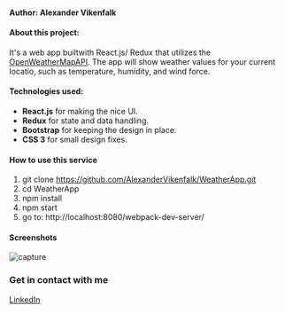 #### Author: Alexander Vikenfalk

#### About this project: 
It's a web app builtwith React.js/ Redux that utilizes the [OpenWeatherMapAPI](https://openweathermap.org/api/ "Open Weather Map API"). The app will show weather values for your current locatio, such as temperature, humidity, and wind force.

#### Technologies used: 
* **React.js** for making the nice UI.
* **Redux** for state and data handling.
* **Bootstrap** for keeping the design in place.
* **CSS 3** for small design fixes.

#### How to use this service ####
1. git clone https://github.com/AlexanderVikenfalk/WeatherApp.git
2. cd WeatherApp
3. npm install
4. npm start
5. go to: http://localhost:8080/webpack-dev-server/

#### Screenshots ####
![capture](https://user-images.githubusercontent.com/16190870/37050175-7489b2d0-2173-11e8-98c6-56fb64ea9b7a.PNG)

### Get in contact with me ###
[LinkedIn](https://de.linkedin.com/in/alexander-vikenfalk-6b993b42)

